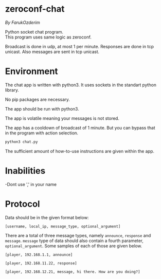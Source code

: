 # zeroconf-chat  
_By FarukOzderim_  

Python socket chat program.  
This program uses same logic as zeroconf.  

Broadcast is done in udp, at most 1 per minute.
Responses are done in tcp unicast.
Also messages are sent in tcp unicast.
# Environment

The chat app is written with python3. It uses sockets in the standart python library.

No pip packages are necessary.

The app should be run with python3. 

The app is volatile meaning your messages is not stored.

The app has a cooldown of broadcast of 1 minute. But you can bypass that in the program with  action selection.
``` Bash
python3 chat.py

```
The sufficient amount of how-to-use instructions are given within the app.


# Inabilities
-Dont use ',' in your name

# Protocol

Data should be in the given format below:

``` regex
[username, local_ip, message_type, optional_argument]
```

There are a total of three message types, namely `announce`, `response` and `message`. `message` type of data should 
also contain a fourth parameter, `optional_argument`. Some samples of each of those are given below.

``` regex
[player, 192.168.1.1, announce]
```

``` regex
[player, 192.168.11.22, response]
```

``` regex
[player, 192.168.12.21, message, hi there. How are you doing?]
```
